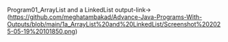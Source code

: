 Program01_ArrayList and a LinkedList output-link->(https://github.com/meghatambakad/Advance-Java-Programs-With-Outputs/blob/main/1a_ArrayList%20and%20LinkedList/Screenshot%202025-05-19%20101850.png)
